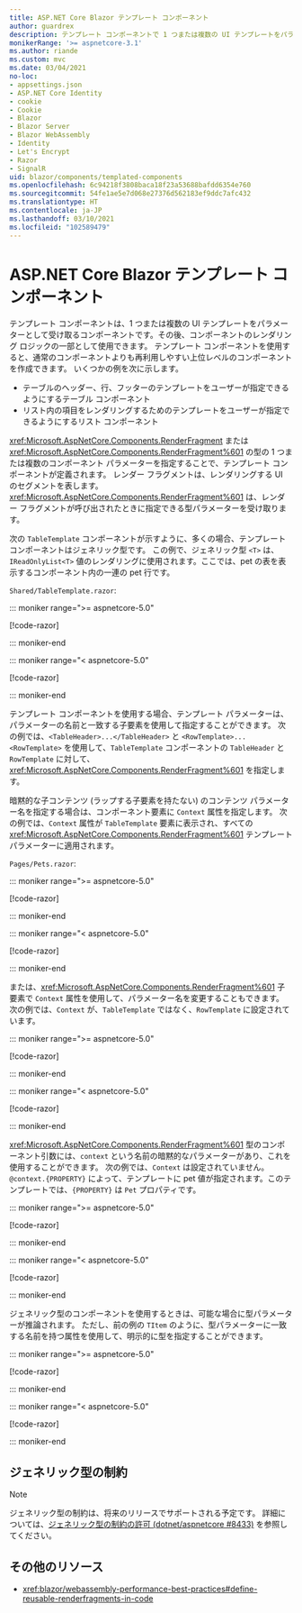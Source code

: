 ```yaml
---
title: ASP.NET Core Blazor テンプレート コンポーネント
author: guardrex
description: テンプレート コンポーネントで 1 つまたは複数の UI テンプレートをパラメーターとして受け取る方法について学習します。これは、コンポーネントのレンダリング ロジックの一部として使用できます。
monikerRange: '>= aspnetcore-3.1'
ms.author: riande
ms.custom: mvc
ms.date: 03/04/2021
no-loc:
- appsettings.json
- ASP.NET Core Identity
- cookie
- Cookie
- Blazor
- Blazor Server
- Blazor WebAssembly
- Identity
- Let's Encrypt
- Razor
- SignalR
uid: blazor/components/templated-components
ms.openlocfilehash: 6c94218f3808baca18f23a53688bafdd6354e760
ms.sourcegitcommit: 54fe1ae5e7d068e27376d562183ef9ddc7afc432
ms.translationtype: HT
ms.contentlocale: ja-JP
ms.lasthandoff: 03/10/2021
ms.locfileid: "102589479"
---
```

# <a name="aspnet-core-blazor-templated-components"></a>ASP.NET Core Blazor テンプレート コンポーネント

テンプレート コンポーネントは、1 つまたは複数の UI テンプレートをパラメーターとして受け取るコンポーネントです。その後、コンポーネントのレンダリング ロジックの一部として使用できます。 テンプレート コンポーネントを使用すると、通常のコンポーネントよりも再利用しやすい上位レベルのコンポーネントを作成できます。 いくつかの例を次に示します。

* テーブルのヘッダー、行、フッターのテンプレートをユーザーが指定できるようにするテーブル コンポーネント
* リスト内の項目をレンダリングするためのテンプレートをユーザーが指定できるようにするリスト コンポーネント

<xref:Microsoft.AspNetCore.Components.RenderFragment> または <xref:Microsoft.AspNetCore.Components.RenderFragment%601> の型の 1 つまたは複数のコンポーネント パラメーターを指定することで、テンプレート コンポーネントが定義されます。 レンダー フラグメントは、レンダリングする UI のセグメントを表します。 <xref:Microsoft.AspNetCore.Components.RenderFragment%601> は、レンダー フラグメントが呼び出されたときに指定できる型パラメーターを受け取ります。

次の `TableTemplate` コンポーネントが示すように、多くの場合、テンプレート コンポーネントはジェネリック型です。 この例で、ジェネリック型 `<T>` は、`IReadOnlyList<T>` 値のレンダリングに使用されます。ここでは、pet の表を表示するコンポーネント内の一連の pet 行です。

`Shared/TableTemplate.razor`:

::: moniker range=">= aspnetcore-5.0"

[!code-razor[](~/blazor/common/samples/5.x/BlazorSample_WebAssembly/Shared/templated-components/TableTemplate.razor)]

::: moniker-end

::: moniker range="< aspnetcore-5.0"

[!code-razor[](~/blazor/common/samples/3.x/BlazorSample_WebAssembly/Shared/templated-components/TableTemplate.razor)]

::: moniker-end

テンプレート コンポーネントを使用する場合、テンプレート パラメーターは、パラメーターの名前と一致する子要素を使用して指定することができます。 次の例では、`<TableHeader>...</TableHeader>` と `<RowTemplate>...<RowTemplate>` を使用して、`TableTemplate` コンポーネントの `TableHeader` と `RowTemplate` に対して、<xref:Microsoft.AspNetCore.Components.RenderFragment%601> を指定します。

暗黙的な子コンテンツ (ラップする子要素を持たない) のコンテンツ パラメーター名を指定する場合は、コンポーネント要素に `Context` 属性を指定します。 次の例では、`Context` 属性が `TableTemplate` 要素に表示され、すべての <xref:Microsoft.AspNetCore.Components.RenderFragment%601> テンプレート パラメーターに適用されます。

`Pages/Pets.razor`:

::: moniker range=">= aspnetcore-5.0"

[!code-razor[](~/blazor/common/samples/5.x/BlazorSample_WebAssembly/Pages/templated-components/Pets1.razor)]

::: moniker-end

::: moniker range="< aspnetcore-5.0"

[!code-razor[](~/blazor/common/samples/5.x/BlazorSample_WebAssembly/Pages/templated-components/Pets1.razor)]

::: moniker-end

または、<xref:Microsoft.AspNetCore.Components.RenderFragment%601> 子要素で `Context` 属性を使用して、パラメーター名を変更することもできます。 次の例では、`Context` が、`TableTemplate` ではなく、`RowTemplate` に設定されています。

::: moniker range=">= aspnetcore-5.0"

[!code-razor[](~/blazor/common/samples/5.x/BlazorSample_WebAssembly/Pages/templated-components/Pets2.razor?name=snippet&highlight=6)]

::: moniker-end

::: moniker range="< aspnetcore-5.0"

[!code-razor[](~/blazor/common/samples/5.x/BlazorSample_WebAssembly/Pages/templated-components/Pets2.razor?name=snippet&highlight=6)]

::: moniker-end

<xref:Microsoft.AspNetCore.Components.RenderFragment%601> 型のコンポーネント引数には、`context` という名前の暗黙的なパラメーターがあり、これを使用することができます。 次の例では、`Context` は設定されていません。 `@context.{PROPERTY}` によって、テンプレートに pet 値が指定されます。このテンプレートでは、`{PROPERTY}` は `Pet` プロパティです。

::: moniker range=">= aspnetcore-5.0"

[!code-razor[](~/blazor/common/samples/5.x/BlazorSample_WebAssembly/Pages/templated-components/Pets3.razor?name=snippet&highlight=7-8)]

::: moniker-end

::: moniker range="< aspnetcore-5.0"

[!code-razor[](~/blazor/common/samples/5.x/BlazorSample_WebAssembly/Pages/templated-components/Pets3.razor?name=snippet&highlight=7-8)]

::: moniker-end

ジェネリック型のコンポーネントを使用するときは、可能な場合に型パラメーターが推論されます。 ただし、前の例の `TItem` のように、型パラメーターに一致する名前を持つ属性を使用して、明示的に型を指定することができます。

::: moniker range=">= aspnetcore-5.0"

[!code-razor[](~/blazor/common/samples/5.x/BlazorSample_WebAssembly/Pages/templated-components/Pets4.razor?name=snippet&highlight=1)]

::: moniker-end

::: moniker range="< aspnetcore-5.0"

[!code-razor[](~/blazor/common/samples/5.x/BlazorSample_WebAssembly/Pages/templated-components/Pets4.razor?name=snippet&highlight=1)]

::: moniker-end

## <a name="generic-type-constraints"></a>ジェネリック型の制約

> [!NOTE]
> ジェネリック型の制約は、将来のリリースでサポートされる予定です。 詳細については、[ジェネリック型の制約の許可 (dotnet/aspnetcore #8433)](https://github.com/dotnet/aspnetcore/issues/8433) を参照してください。

## <a name="additional-resources"></a>その他のリソース

* <xref:blazor/webassembly-performance-best-practices#define-reusable-renderfragments-in-code>
